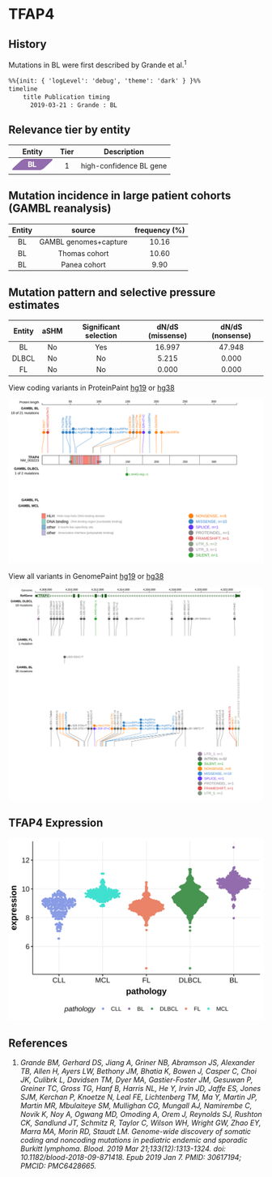 # TFAP4
## History
Mutations in BL were first described by Grande et al.<sup>1</sup>

```mermaid
%%{init: { 'logLevel': 'debug', 'theme': 'dark' } }%%
timeline
    title Publication timing
      2019-03-21 : Grande : BL
```
## Relevance tier by entity

|Entity|Tier|Description            |
|:------:|:----:|-----------------------|
|![BL](images/icons/BL_tier1.png)    |1   |high-confidence BL gene|

## Mutation incidence in large patient cohorts (GAMBL reanalysis)

|Entity|source               |frequency (%)|
|:------:|:---------------------:|:-------------:|
|BL    |GAMBL genomes+capture|10.16        |
|BL    |Thomas cohort        |10.60        |
|BL    |Panea cohort         | 9.90        |

## Mutation pattern and selective pressure estimates

|Entity|aSHM|Significant selection|dN/dS (missense)|dN/dS (nonsense)|
|:------:|:----:|:---------------------:|:----------------:|:----------------:|
|BL    |No  |Yes                  |16.997          |47.948          |
|DLBCL |No  |No                   | 5.215          | 0.000          |
|FL    |No  |No                   | 0.000          | 0.000          |


View coding variants in ProteinPaint [hg19](https://morinlab.github.io/LLMPP/GAMBL/TFAP4_protein.html)  or [hg38](https://morinlab.github.io/LLMPP/GAMBL/TFAP4_protein_hg38.html)

![image](images/proteinpaint/TFAP4_NM_003223.svg)

View all variants in GenomePaint [hg19](https://morinlab.github.io/LLMPP/GAMBL/TFAP4.html)  or [hg38](https://morinlab.github.io/LLMPP/GAMBL/TFAP4_hg38.html)

![image](images/proteinpaint/TFAP4.svg)

## TFAP4 Expression
![image](images/gene_expression/TFAP4_by_pathology.svg)

## References
1. *Grande BM, Gerhard DS, Jiang A, Griner NB, Abramson JS, Alexander TB, Allen H, Ayers LW, Bethony JM, Bhatia K, Bowen J, Casper C, Choi JK, Culibrk L, Davidsen TM, Dyer MA, Gastier-Foster JM, Gesuwan P, Greiner TC, Gross TG, Hanf B, Harris NL, He Y, Irvin JD, Jaffe ES, Jones SJM, Kerchan P, Knoetze N, Leal FE, Lichtenberg TM, Ma Y, Martin JP, Martin MR, Mbulaiteye SM, Mullighan CG, Mungall AJ, Namirembe C, Novik K, Noy A, Ogwang MD, Omoding A, Orem J, Reynolds SJ, Rushton CK, Sandlund JT, Schmitz R, Taylor C, Wilson WH, Wright GW, Zhao EY, Marra MA, Morin RD, Staudt LM. Genome-wide discovery of somatic coding and noncoding mutations in pediatric endemic and sporadic Burkitt lymphoma. Blood. 2019 Mar 21;133(12):1313-1324. doi: 10.1182/blood-2018-09-871418. Epub 2019 Jan 7. PMID: 30617194; PMCID: PMC6428665.*
<!-- ORIGIN: grandeGenomewideDiscoverySomatic2019 -->
<!-- BL: grandeGenomewideDiscoverySomatic2019 -->
